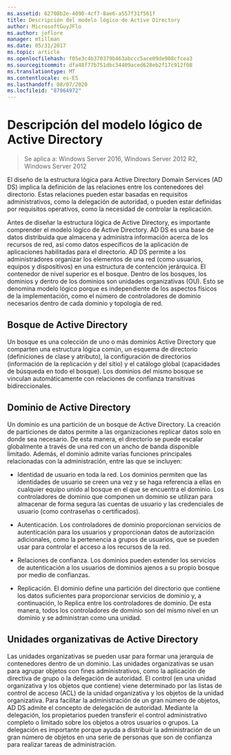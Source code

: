 ```yaml
---
ms.assetid: 62708b2e-4090-4cf7-8ae6-a557f31f561f
title: Descripción del modelo lógico de Active Directory
author: MicrosoftGuyJFlo
ms.author: joflore
manager: mtillman
ms.date: 05/31/2017
ms.topic: article
ms.openlocfilehash: f05e3c4b370379b463abccc5ace09de908cfcea3
ms.sourcegitcommit: dfa48f77b751dbc34409aced628eb2f17c912f08
ms.translationtype: MT
ms.contentlocale: es-ES
ms.lasthandoff: 08/07/2020
ms.locfileid: "87964972"
---
```

# <a name="understanding-the-active-directory-logical-model"></a>Descripción del modelo lógico de Active Directory

>Se aplica a: Windows Server 2016, Windows Server 2012 R2, Windows Server 2012

El diseño de la estructura lógica para Active Directory Domain Services (AD DS) implica la definición de las relaciones entre los contenedores del directorio. Estas relaciones pueden estar basadas en requisitos administrativos, como la delegación de autoridad, o pueden estar definidas por requisitos operativos, como la necesidad de controlar la replicación.

Antes de diseñar la estructura lógica de Active Directory, es importante comprender el modelo lógico de Active Directory. AD DS es una base de datos distribuida que almacena y administra información acerca de los recursos de red, así como datos específicos de la aplicación de aplicaciones habilitadas para el directorio. AD DS permite a los administradores organizar los elementos de una red (como usuarios, equipos y dispositivos) en una estructura de contención jerárquica. El contenedor de nivel superior es el bosque. Dentro de los bosques, los dominios y dentro de los dominios son unidades organizativas (OU). Esto se denomina modelo lógico porque es independiente de los aspectos físicos de la implementación, como el número de controladores de dominio necesarios dentro de cada dominio y topología de red.

## <a name="active-directory-forest"></a>Bosque de Active Directory
Un bosque es una colección de uno o más dominios Active Directory que comparten una estructura lógica común, un esquema de directorio (definiciones de clase y atributo), la configuración de directorios (información de la replicación y del sitio) y el catálogo global (capacidades de búsqueda en todo el bosque). Los dominios del mismo bosque se vinculan automáticamente con relaciones de confianza transitivas bidireccionales.

## <a name="active-directory-domain"></a>Dominio de Active Directory
Un dominio es una partición de un bosque de Active Directory. La creación de particiones de datos permite a las organizaciones replicar datos solo en donde sea necesario. De esta manera, el directorio se puede escalar globalmente a través de una red con un ancho de banda disponible limitado. Además, el dominio admite varias funciones principales relacionadas con la administración, entre las que se incluyen:

-   Identidad de usuario en toda la red. Los dominios permiten que las identidades de usuario se creen una vez y se haga referencia a ellas en cualquier equipo unido al bosque en el que se encuentra el dominio. Los controladores de dominio que componen un dominio se utilizan para almacenar de forma segura las cuentas de usuario y las credenciales de usuario (como contraseñas o certificados).

-   Autenticación. Los controladores de dominio proporcionan servicios de autenticación para los usuarios y proporcionan datos de autorización adicionales, como la pertenencia a grupos de usuarios, que se pueden usar para controlar el acceso a los recursos de la red.

-   Relaciones de confianza. Los dominios pueden extender los servicios de autenticación a los usuarios de dominios ajenos a su propio bosque por medio de confianzas.

-   Replicación. El dominio define una partición del directorio que contiene los datos suficientes para proporcionar servicios de dominio y, a continuación, lo Replica entre los controladores de dominio. De esta manera, todos los controladores de dominio son del mismo nivel en un dominio y se administran como una unidad.

## <a name="active-directory-organizational-units"></a>Unidades organizativas de Active Directory
Las unidades organizativas se pueden usar para formar una jerarquía de contenedores dentro de un dominio. Las unidades organizativas se usan para agrupar objetos con fines administrativos, como la aplicación de directiva de grupo o la delegación de autoridad. El control (en una unidad organizativa y los objetos que contiene) viene determinado por las listas de control de acceso (ACL) de la unidad organizativa y los objetos de la unidad organizativa. Para facilitar la administración de un gran número de objetos, AD DS admite el concepto de delegación de autoridad. Mediante la delegación, los propietarios pueden transferir el control administrativo completo o limitado sobre los objetos a otros usuarios o grupos. La delegación es importante porque ayuda a distribuir la administración de un gran número de objetos en una serie de personas que son de confianza para realizar tareas de administración.



